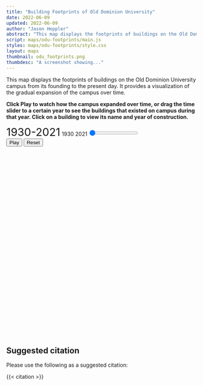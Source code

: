 ```yaml
---
title: "Building Footprints of Old Dominion University"
date: 2022-06-09
updated: 2022-06-09
author: "Jason Heppler"
abstract: "This map displays the footprints of buildings on the Old Dominion University campus from its founding to the present day."
script: maps/odu-footprints/main.js
styles: maps/odu-footprints/style.css
layout: maps
thumbnail: odu_footprints.png
thumbdesc: "A screenshot showing..."
---
```


This map displays the footprints of buildings on the Old Dominion University campus from its founding to the present day. It provides a visualization of the gradual expansion of the campus over time. 

**Click Play to watch how the campus expanded over time, or drag the time slider to a certain year to see the buildings that existed on campus during that year. Click on a building to view its name and year of construction.**

<div class="cell">
    <label for="year-slider" id="year-range" class="timeline-label" style="font-size: 1.8rem;">1930-2021</label>
    <label for="year-start" class="timeline-label float-left">1930</label>
    <label for="year-end" class="timeline-label float-right">2021</label>
    <input id="year-slider"
        type="range" 
        min="1930" 
        max="2021"
        step="1" 
        value="0"
        oninput="document.getElementById('year-range').innerHTML = this.value;"
        class="w-3/4 h-2 bg-gray-200 rounded-lg appearance-none cursor-pointer dark:bg-gray-700">
</div>
<div class="flex justify-center rounded-lg text-lg mb-4" role="group">
    <button id="playTimeline" class="bg-sky-600 text-white active:bg-sky-800 hover:bg-sky-800 font-bold uppercase text-xs px-4 py-2 rounded shadow hover:shadow-md outline-none focus:outline-none mr-1 mb-1 ease-linear transition-all duration-150" type="button">Play</button>
    <button id="resetTimeline" class="bg-sky-600 text-white active:bg-sky-800 hover:bg-sky-800 font-bold uppercase text-xs px-4 py-2 rounded shadow hover:shadow-md outline-none focus:outline-none mr-1 mb-1 ease-linear transition-all duration-150 inline-block" type="button">Reset</button>
</div>

<div id="visualization" style="height:500px; width:100%; margin-bottom: 2em;"></div>

## Suggested citation

Please use the following as a suggested citation:

{{< citation >}}